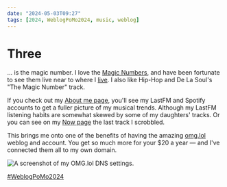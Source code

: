 ```yaml
---
date: "2024-05-03T09:27"
tags: [2024, WeblogPoMo2024, music, weblog]
---
```


# Three

… is the magic number. I love the [Magic Numbers](https://www.themagicnumbers.uk/), and have been fortunate to see them live near to where I [live](https://nibleyfestival.co.uk/). I also like Hip-Hop and De La Soul's "The Magic Number" track. 

<!--truncate-->

If you check out my [About me page](https://me.stollerys.co.uk/), you'll see my LastFM and Spotify accounts to get a fuller picture of my musical trends. Although my LastFM listening habits are somewhat skewed by some of my daughters' tracks. Or you can see on my [Now page](https://now.stollerys.co.uk/) the last track I scrobbled.

This brings me onto one of the benefits of having the amazing [omg.lol](https://omg.lol) weblog and account. You get so much more for your $20 a year — and I've connected them all to my own domain.

![A screenshot of my OMG.lol DNS settings.](https://cdn.some.pics/phils/6634c2a7b0353.png)

[#WeblogPoMo2024](https://weblog.anniegreens.lol/weblog-posting-month-2024)
